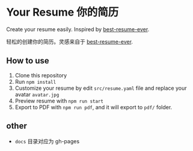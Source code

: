 # Your Resume 你的简历

Create your resume easily. Inspired by [best-resume-ever](https://github.com/salomonelli/best-resume-ever).

轻松的创建你的简历。灵感来自于 [best-resume-ever](https://github.com/salomonelli/best-resume-ever).

## How to use

1. Clone this repository
2. Run `npm install`
3. Customize your resume by edit `src/resume.yaml` file and replace your avatar `avatar.jpg`
4. Preview resume with `npm run start`
5. Export to PDF with `npm run pdf`, and it will export to `pdf/` folder.

## other

- `docs` 目录对应为 gh-pages
